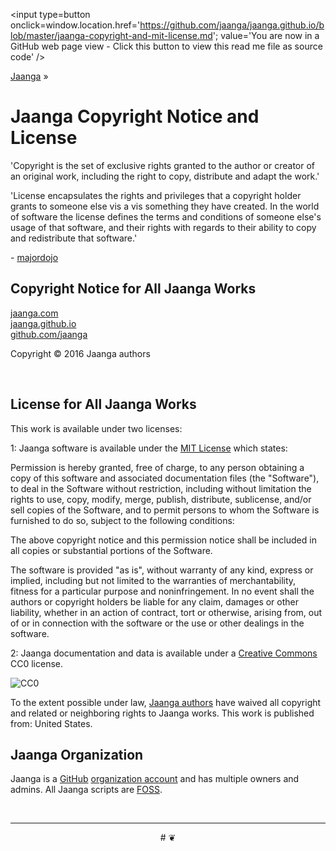 ﻿<span style=display:none; >[You are now in a GitHub source code view - click this link to view this read me file as a web page]
( http://jaanga.github.io/home/r4/index.html#http://jaanga.github.io/jaanga-copyright-and-mit-license.md "View file as a web page." ) </span>
<input type=button onclick=window.location.href='https://github.com/jaanga/jaanga.github.io/blob/master/jaanga-copyright-and-mit-license.md'; value='You are now in a GitHub web page view - Click this button to view this read me file as source code' />

[Jaanga]( http://jaanga.github.io ) »

Jaanga Copyright Notice and License
===

'Copyright is the set of exclusive rights granted to the author or creator of an original work, 
including the right to copy, distribute and adapt the work.'

'License encapsulates the rights and privileges that a copyright holder grants to someone else vis a vis something they have created. 
In the world of software the license defines the terms and conditions of someone else's usage of that software, 
and their rights with regards to their ability to copy and redistribute that software.'

\- [majordojo]( http://www.majordojo.com/2010/07/license-vs-copyright.php )

## Copyright Notice for All Jaanga Works

[jaanga.com]( http://jaanga.com)  
[jaanga.github.io]( http://jaanga.github.io/ )  
[github.com/jaanga]( https://github.com/jaanga/ )

Copyright © 2016 Jaanga authors

<br>

## License for All Jaanga Works

This work is available under two licenses: 

1: Jaanga software is available under the [MIT License]( http://en.wikipedia.org/wiki/MIT_License) which states:

Permission is hereby granted, free of charge, to any person obtaining a copy
of this software and associated documentation files (the "Software"), to deal
in the Software without restriction, including without limitation the rights
to use, copy, modify, merge, publish, distribute, sublicense, and/or sell
copies of the Software, and to permit persons to whom the Software is
furnished to do so, subject to the following conditions:

The above copyright notice and this permission notice shall be included in
all copies or substantial portions of the Software.

The software is provided "as is", without warranty of any kind, express or
implied, including but not limited to the warranties of merchantability,
fitness for a particular purpose and noninfringement. In no event shall the
authors or copyright holders be liable for any claim, damages or other
liability, whether in an action of contract, tort or otherwise, arising from,
out of or in connection with the software or the use or other dealings in
the software.

2: Jaanga documentation and data is available under a [Creative Commons]( http://creativecommons.org/ ) CC0 license.

<a rel="license" href="http://creativecommons.org/publicdomain/zero/1.0/" style=text-decoration:none; >
<img src="http://i.creativecommons.org/p/zero/1.0/88x31.png" style=border-style:none; alt="CC0" />
</a>

To the extent possible under law, <a rel="dct:publisher" href="http://jaanga.github.io">
<span property="dct:title">Jaanga authors</span></a> have waived all copyright and related or neighboring rights to <span property="dct:title">Jaanga works</span>.
This work is published from: <span property="vcard:Country" datatype="dct:ISO3166" content="US" about="http://jaanga.github.io"> United States</span>.


## Jaanga Organization

Jaanga is a [GitHub]( http://github.com) [organization account]( https://help.github.com/articles/what-s-the-difference-between-user-and-organization-accounts ) and has multiple owners and admins. 
All Jaanga scripts are [FOSS]( https://en.wikipedia.org/wiki/Free_and_open-source_software ).


<br>
<hr>

<center title="dingbat" >
# <a href=javascript:window.scrollTo(0,0); style=text-decoration:none; >❦</a>
</center>